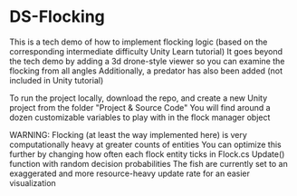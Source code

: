 # DS-Flocking

This is a tech demo of how to implement flocking logic (based on the corresponding intermediate difficulty Unity Learn tutorial)
It goes beyond the tech demo by adding a 3d drone-style viewer so you can examine the flocking from all angles
Additionally, a predator has also been added (not included in Unity tutorial)

To run the project locally, download the repo, and create a new Unity project from the folder "Project & Source Code"
You will find around a dozen customizable variables to play with in the flock manager object

WARNING: Flocking (at least the way implemented here) is very computationally heavy at greater counts of entities
You can optimize this further by changing how often each flock entity ticks in Flock.cs Update() function with random decision probabilities
The fish are currently set to an exaggerated and more resource-heavy update rate for an easier visualization

